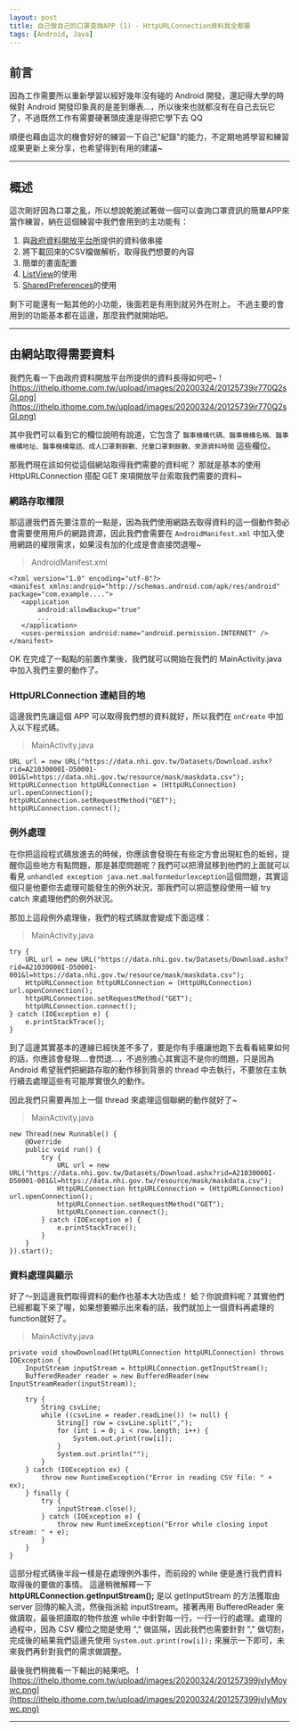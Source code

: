 ```yaml
---
layout: post
title: 自己做自己的口罩查詢APP (1) - HttpURLConnection資料我全都要
tags: [Android, Java]
---
```


## 前言
因為工作需要所以重新學習以經好幾年沒有碰的 Android 開發，還記得大學的時候對 Android 開發印象真的是差到爆表...，所以後來也就都沒有在自己去玩它了，不過既然工作有需要硬著頭皮還是得把它學下去 QQ

順便也藉由這次的機會好好的練習一下自己"紀錄"的能力，不定期地將學習和練習成果更新上來分享，也希望得到有用的建議~

-----

## 概述
這次剛好因為口罩之亂，所以想說乾脆試著做一個可以查詢口罩資訊的簡單APP來當作練習，納在這個練習中我們會用到的主功能有：

1. 與[政府資料開放平台所][link1]提供的資料做串接
2. 將下載回來的CSV檔做解析，取得我們想要的內容
3. 簡單的畫面配置
4. [ListView][link2]的使用
5. [SharedPreferences][link3]的使用

剩下可能還有一點其他的小功能，後面若是有用到就另外在附上。
不過主要的會用到的功能基本都在這邊，那麼我們就開始吧。

-----

## 由網站取得需要資料
我們先看一下由政府資料開放平台所提供的資料長得如何吧~
![https://ithelp.ithome.com.tw/upload/images/20200324/20125739ir770Q2sGl.png](https://ithelp.ithome.com.tw/upload/images/20200324/20125739ir770Q2sGl.png)

其中我們可以看到它的欄位說明有說道，它包含了 `醫事機構代碼、醫事機構名稱、醫事機構地址、醫事機構電話、成人口罩剩餘數、兒童口罩剩餘數、來源資料時間` 這些欄位。

那我們現在該如何從這個網站取得我們需要的資料呢？
那就是基本的使用 HttpURLConnection 搭配 GET 來項開放平台索取我們需要的資料~

### 網路存取權限
那這邊我們首先要注意的一點是，因為我們使用網路去取得資料的這一個動作勢必會需要使用用戶的網路資源，因此我們會需要在 `AndroidManifest.xml` 中加入使用網路的權限需求，如果沒有加的化成是會直接閃退喔~

> AndroidManifest.xml
```
<?xml version="1.0" encoding="utf-8"?>
<manifest xmlns:android="http://schemas.android.com/apk/res/android" package="com.example....">
   <application
       android:allowBackup="true"
       ...
   </application>
   <uses-permission android:name="android.permission.INTERNET" />
</manifest>
```

OK 在完成了一點點的前置作業後，我們就可以開始在我們的 MainActivity.java 中加入我們主要的動作了。

### HttpURLConnection 連結目的地
這邊我們先讓這個 APP 可以取得我們想的資料就好，所以我們在 `onCreate` 中加入以下程式碼。

> MainActivity.java
```
URL url = new URL("https://data.nhi.gov.tw/Datasets/Download.ashx?rid=A21030000I-D50001-001&l=https://data.nhi.gov.tw/resource/mask/maskdata.csv");
HttpURLConnection httpURLConnection = (HttpURLConnection) url.openConnection();
httpURLConnection.setRequestMethod("GET");
httpURLConnection.connect();
```

### 例外處理
在你把這段程式碼放進去的時候，你應該會發現在有些定方會出現紅色的蚯蚓，提醒你這些地方有點問題，那是甚麼問題呢？我們可以把滑鼠移到他們的上面就可以看見 `unhandled exception java.net.malformedurlexception`這個問題，其實這個只是他要你去處理可能發生的例外狀況，那我們可以把這整段使用一組 try catch 來處理他們的例外狀況。

那加上這段例外處理後，我們的程式碼就會變成下面這樣：

> MainActivity.java
```
try {
    URL url = new URL("https://data.nhi.gov.tw/Datasets/Download.ashx?rid=A21030000I-D50001-001&l=https://data.nhi.gov.tw/resource/mask/maskdata.csv");
    HttpURLConnection httpURLConnection = (HttpURLConnection) url.openConnection();
    httpURLConnection.setRequestMethod("GET");
    httpURLConnection.connect();
} catch (IOException e) {
    e.printStackTrace();
}
```

到了這邊其實基本的連線已經快差不多了，要是你有手癢讓他跑下去看看結果如何的話，你應該會發現....會閃退...，不過別擔心其實這不是你的問題，只是因為 Android 希望我們把網路存取的動作移到背景的 thread 中去執行，不要放在主執行續去處理這些有可能厚實很久的動作。

因此我們只需要再加上一個 thread 來處理這個聯網的動作就好了~

> MainActivity.java
```
new Thread(new Runnable() {
    @Override
    public void run() {
        try {
            URL url = new URL("https://data.nhi.gov.tw/Datasets/Download.ashx?rid=A21030000I-D50001-001&l=https://data.nhi.gov.tw/resource/mask/maskdata.csv");
            HttpURLConnection httpURLConnection = (HttpURLConnection) url.openConnection();
            httpURLConnection.setRequestMethod("GET");
            httpURLConnection.connect();
        } catch (IOException e) {
            e.printStackTrace();
        }
    }
}).start();
```

### 資料處理與顯示
好了～到這邊我們取得資料的動作也基本大功告成！
蛤？你說資料呢？其實他們已經都載下來了喔，如果想要顯示出來看的話，我們就加上一個資料再處理的function就好了。

> MainActivity.java
```
private void showDownload(HttpURLConnection httpURLConnection) throws IOException {
    InputStream inputStream = httpURLConnection.getInputStream();
    BufferedReader reader = new BufferedReader(new InputStreamReader(inputStream));

    try {
        String csvLine;
        while ((csvLine = reader.readLine()) != null) {
            String[] row = csvLine.split(",");
            for (int i = 0; i < row.length; i++) {
                System.out.print(row[i]);
            }
            System.out.println("");
        }
    } catch (IOException ex) {
        throw new RuntimeException("Error in reading CSV file: " + ex);
    } finally {
        try {
            inputStream.close();
        } catch (IOException e) {
            throw new RuntimeException("Error while closing input stream: " + e);
        }
    }
}
```

這部分程式碼後半段一樣是在處理例外事件，而前段的 while 便是進行我們資料取得後的要做的事情。
這邊稍微解釋一下 **httpURLConnection.getInputStream();** 是以 getInputStream 的方法獲取由 server 回傳的輸入流，然後指派給 inputStream。接著再用 BufferedReader 來做讀取，最後把讀取的物件放進 while 中針對每一行，一行一行的處理。處理的過程中，因為 CSV 欄位之間是使用 "," 做區隔，因此我們也需要針對 "," 做切割，完成後的結果我們這邊先使用 `System.out.print(row[i]);` 來展示一下即可，未來我們再針對我們的需求做調整。

最後我們稍微看一下輸出的結果吧。
![https://ithelp.ithome.com.tw/upload/images/20200324/201257399jvIyMoywc.png](https://ithelp.ithome.com.tw/upload/images/20200324/201257399jvIyMoywc.png)

-----

[link1]: https://data.gov.tw/
[link2]: https://developer.android.com/reference/android/widget/ListView
[link3]: https://developer.android.com/reference/android/content/SharedPreferences
[link4]: https://github.com/gabriel0952/HttpURLConnectionTest/tree/master